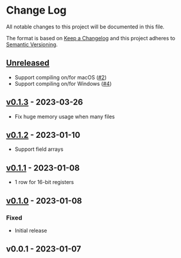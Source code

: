# Change Log

All notable changes to this project will be documented in this file.

The format is based on [Keep a Changelog](https://keepachangelog.com/)
and this project adheres to [Semantic Versioning](https://semver.org/).

## [Unreleased]

- Support compiling on/for macOS ([#2])
- Support compiling on/for Windows ([#4])

[#2]: https://github.com/burrbull/svd2html/pull/2
[#4]: https://github.com/burrbull/svd2html/pull/4

## [v0.1.3] - 2023-03-26

- Fix huge memory usage when many files

## [v0.1.2] - 2023-01-10

- Support field arrays

## [v0.1.1] - 2023-01-08

- 1 row for 16-bit registers

## [v0.1.0] - 2023-01-08

### Fixed

- Initial release

## v0.0.1 - 2023-01-07

[Unreleased]: https://github.com/rust-embedded/svd2rust/compare/v0.1.3...HEAD
[v0.1.3]: https://github.com/rust-embedded/svd2rust/compare/v0.1.2...v0.1.3
[v0.1.2]: https://github.com/rust-embedded/svd2rust/compare/v0.1.1...v0.1.2
[v0.1.1]: https://github.com/rust-embedded/svd2rust/compare/v0.1.0...v0.1.1
[v0.1.0]: https://github.com/rust-embedded/svd2rust/compare/v0.0.1...v0.1.0

